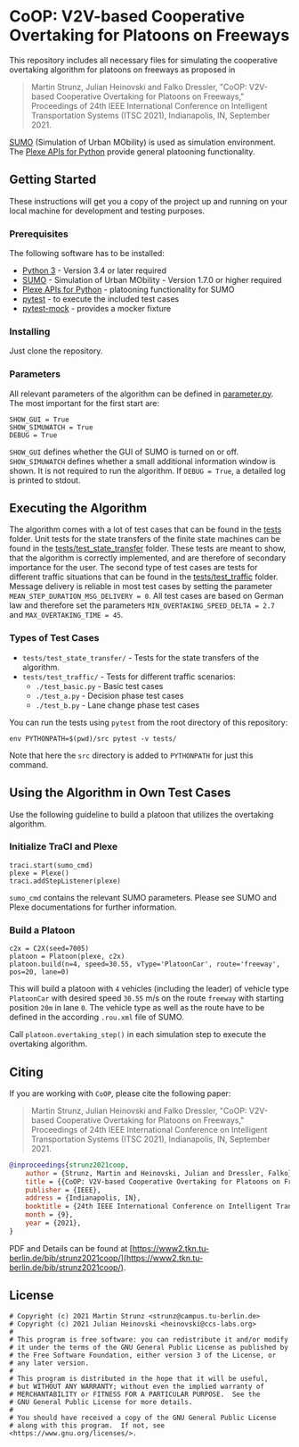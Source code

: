 # CoOP: V2V-based Cooperative Overtaking for Platoons on Freeways

This repository includes all necessary files for simulating the cooperative overtaking algorithm for platoons on freeways as proposed in

> Martin Strunz, Julian Heinovski and Falko Dressler, "CoOP: V2V-based Cooperative Overtaking for Platoons on Freeways," Proceedings of 24th IEEE International Conference on Intelligent Transportation Systems (ITSC 2021), Indianapolis, IN, September 2021.

[SUMO](https://www.eclipse.org/sumo/) (Simulation of Urban MObility) is used as simulation environment.
The [Plexe APIs for Python](https://github.com/michele-segata/plexe-pyapi) provide general platooning functionality.

## Getting Started

These instructions will get you a copy of the project up and running on your local machine for development and testing purposes.

### Prerequisites

The following software has to be installed:

* [Python 3](https://www.python.org/) - Version 3.4 or later required
* [SUMO](https://www.eclipse.org/sumo/) - Simulation of Urban MObility - Version 1.7.0 or higher required
* [Plexe APIs for Python](https://github.com/michele-segata/plexe-pyapi) - platooning functionality for SUMO
* [pytest](https://docs.pytest.org/en/stable/) - to execute the included test cases
* [pytest-mock](https://pypi.org/project/pytest-mock/) - provides a mocker fixture

### Installing

Just clone the repository.

### Parameters

All relevant parameters of the algorithm can be defined in [parameter.py](src/parameter.py).
The most important for the first start are:

```
SHOW_GUI = True
SHOW_SIMUWATCH = True
DEBUG = True
```

`SHOW_GUI` defines whether the GUI of SUMO is turned on or off.
`SHOW_SIMUWATCH` defines whether a small additional information window is shown. It is not required to run the algorithm.
If `DEBUG = True`, a detailed log is printed to stdout.


## Executing the Algorithm

The algorithm comes with a lot of test cases that can be found in the [tests](tests) folder.
Unit tests for the state transfers of the finite state machines can be found in the [tests/test_state_transfer](tests/test_state_transfer) folder.
These tests are meant to show, that the algorithm is correctly implemented, and are therefore of secondary importance for the user.
The second type of test cases are tests for different traffic situations that can be found in the [tests/test_traffic](tests/test_traffic) folder.
Message delivery is reliable in most test cases by setting the parameter `MEAN_STEP_DURATION_MSG_DELIVERY = 0`.
All test cases are based on German law and therefore set the parameters `MIN_OVERTAKING_SPEED_DELTA = 2.7` and `MAX_OVERTAKING_TIME = 45`.

### Types of Test Cases

* `tests/test_state_transfer/` - Tests for the state transfers of the algorithm.
* `tests/test_traffic/` - Tests for different traffic scenarios:
    * `./test_basic.py` - Basic test cases
    * `./test_a.py` - Decision phase test cases
    * `./test_b.py` - Lane change phase test cases

You can run the tests using `pytest` from the root directory of this repository:
```
env PYTHONPATH=$(pwd)/src pytest -v tests/
```
Note that here the `src` directory is added to `PYTHONPATH` for just this command.

## Using the Algorithm in Own Test Cases

Use the following guideline to build a platoon that utilizes the overtaking algorithm.

### Initialize TraCI and Plexe
```
traci.start(sumo_cmd)
plexe = Plexe()
traci.addStepListener(plexe)
```

`sumo_cmd` contains the relevant SUMO parameters. Please see SUMO and Plexe documentations for further information.

### Build a Platoon
```
c2x = C2X(seed=7005)
platoon = Platoon(plexe, c2x)
platoon.build(n=4, speed=30.55, vType='PlatoonCar', route='freeway', pos=20, lane=0)
```
This will build a platoon with `4` vehicles (including the leader) of vehicle type
`PlatoonCar` with desired speed `30.55` m/s on the route `freeway` with starting position `20m` in lane `0`.
The vehicle type as well as the route have to be defined in the according `.rou.xml` file of SUMO.

Call `platoon.overtaking_step()` in each simulation step to execute the overtaking algorithm.

## Citing

If you are working with `CoOP`, please cite the following paper:

> Martin Strunz, Julian Heinovski and Falko Dressler, "CoOP: V2V-based Cooperative Overtaking for Platoons on Freeways," Proceedings of 24th IEEE International Conference on Intelligent Transportation Systems (ITSC 2021), Indianapolis, IN, September 2021.

```bibtex
@inproceedings{strunz2021coop,
    author = {Strunz, Martin and Heinovski, Julian and Dressler, Falko},
    title = {{CoOP: V2V-based Cooperative Overtaking for Platoons on Freeways}},
    publisher = {IEEE},
    address = {Indianapolis, IN},
    booktitle = {24th IEEE International Conference on Intelligent Transportation Systems (ITSC 2021)},
    month = {9},
    year = {2021},
}
```

PDF and Details can be found at [https://www2.tkn.tu-berlin.de/bib/strunz2021coop/](https://www2.tkn.tu-berlin.de/bib/strunz2021coop/).

## License
```
# Copyright (c) 2021 Martin Strunz <strunz@campus.tu-berlin.de>
# Copyright (c) 2021 Julian Heinovski <heinovski@ccs-labs.org>
#
# This program is free software: you can redistribute it and/or modify
# it under the terms of the GNU General Public License as published by
# the Free Software Foundation, either version 3 of the License, or
# any later version.
#
# This program is distributed in the hope that it will be useful,
# but WITHOUT ANY WARRANTY; without even the implied warranty of
# MERCHANTABILITY or FITNESS FOR A PARTICULAR PURPOSE.  See the
# GNU General Public License for more details.
#
# You should have received a copy of the GNU General Public License
# along with this program.  If not, see <https://www.gnu.org/licenses/>.
```
